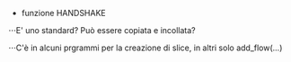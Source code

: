* funzione HANDSHAKE

⋅⋅⋅E' uno standard? Può essere copiata e incollata?

⋅⋅⋅C'è in alcuni prgrammi per la creazione di slice, in altri solo add_flow(...)
